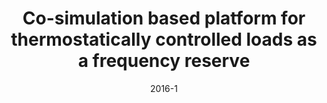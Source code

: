 ---
title: "Co-simulation based platform for thermostatically controlled loads as a frequency reserve"
collection: publications
permalink: /publication/2016-1
date: 2016-1
venue: '2016 Workshop on Modeling and Simulation of Cyber-Physical Energy Systems (MSCPES)'
citation: 'Latif, Aadil; Khan, Sohail; Palensky, Peter; Wolfgang, Gawlik; '
---